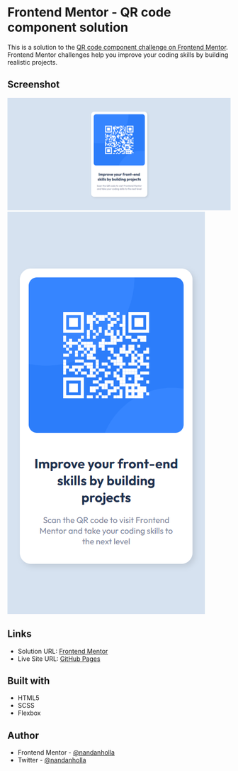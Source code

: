 # Frontend Mentor - QR code component solution

This is a solution to the [QR code component challenge on Frontend Mentor](https://www.frontendmentor.io/challenges/qr-code-component-iux_sIO_H). Frontend Mentor challenges help you improve your coding skills by building realistic projects. 

## Screenshot

![Desktop Version](assets/screenshot/desktop-screenshot.png "Desktop version screenshot")
![Mobile Version](assets/screenshot/mobile-screenshot.png "Mobile version screenshot")

## Links
- Solution URL: [Frontend Mentor](https://www.frontendmentor.io/solutions/qr-code-component-using-css-flexbox-FLxUVjoRFy)
- Live Site URL: [GitHub Pages](https://nandanholla.github.io/qr-code-component)

## Built with 

- HTML5
- SCSS
- Flexbox

## Author

- Frontend Mentor - [@nandanholla](https://www.frontendmentor.io/profile/nandanholla)
- Twitter - [@nandanholla](https://www.twitter.com/nandanholla)
